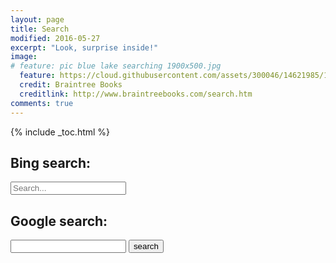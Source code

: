 ```yaml
---
layout: page
title: Search
modified: 2016-05-27
excerpt: "Look, surprise inside!"
image:
# feature: pic blue lake searching 1900x500.jpg
  feature: https://cloud.githubusercontent.com/assets/300046/14621985/1cdb6086-0584-11e6-9570-5cedb9f2385f.jpg
  credit: Braintree Books
  creditlink: http://www.braintreebooks.com/search.htm
comments: true
---
```


{% include _toc.html %}

## Bing search:

<div class="searchbox">
  <form method="get" action="http://www.bing.com/search">
    <input id="searchinput" type="text" placeholder="Search..." name="q" value="" /> 
    <input type="hidden" name="q1" value="site:{{site.production_url}}" />
  </form>
</div>


## Google search:

<form onSubmit="google_search()">
<input type="text" name="q" id="q" value="" />
<input type="submit" value="search" onClick="return google_search()" />
</form>

